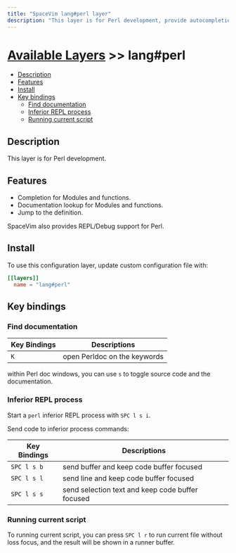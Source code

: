 ```yaml
---
title: "SpaceVim lang#perl layer"
description: "This layer is for Perl development, provide autocompletion, syntax checking, code format for Perl file."
---
```


# [Available Layers](../../) >> lang#perl

<!-- vim-markdown-toc GFM -->

- [Description](#description)
- [Features](#features)
- [Install](#install)
- [Key bindings](#key-bindings)
  - [Find documentation](#find-documentation)
  - [Inferior REPL process](#inferior-repl-process)
  - [Running current script](#running-current-script)

<!-- vim-markdown-toc -->

## Description

This layer is for Perl development.

## Features

- Completion for Modules and functions.
- Documentation lookup for Modules and functions.
- Jump to the definition.

SpaceVim also provides REPL/Debug support for Perl.

## Install

To use this configuration layer, update custom configuration file with:

```toml
[[layers]]
  name = "lang#perl"
```

## Key bindings

### Find documentation

| Key Bindings | Descriptions                 |
| -----------  | ---------------------------- |
| `K`          | open Perldoc on the keywords |

within Perl doc windows, you can use `s` to toggle source code and the documentation.

### Inferior REPL process

Start a `perl` inferior REPL process with `SPC l s i`.

Send code to inferior process commands:

| Key Bindings | Descriptions                                     |
| ------------ | ------------------------------------------------ |
| `SPC l s b`  | send buffer and keep code buffer focused         |
| `SPC l s l`  | send line and keep code buffer focused           |
| `SPC l s s`  | send selection text and keep code buffer focused |

### Running current script

To running current script, you can press `SPC l r` to run current file without loss focus, and the result will be shown in a runner buffer.
